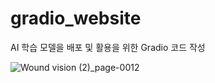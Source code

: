 # gradio_website
AI 학습 모델을 배포 및 활용을 위한 Gradio 코드 작성

![Wound vision (2)_page-0012](https://github.com/user-attachments/assets/7982e5d1-7d94-48d2-92f4-9fdd261dcaec)
